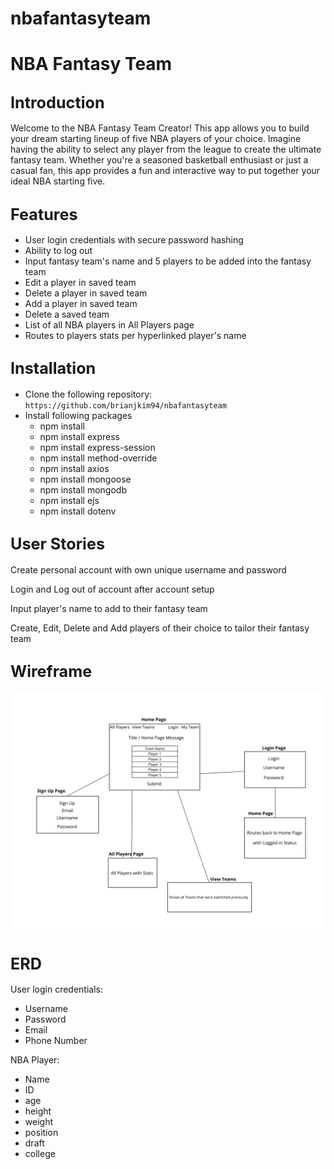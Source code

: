 # nbafantasyteam

# NBA Fantasy Team

## <span style="font-size:larger;">Introduction</span>

Welcome to the NBA Fantasy Team Creator! This app allows you to build your dream starting lineup of five NBA players of your choice. Imagine having the ability to select any player from the league to create the ultimate fantasy team. Whether you're a seasoned basketball enthusiast or just a casual fan, this app provides a fun and interactive way to put together your ideal NBA starting five. 

## <span style="font-size:larger;">Features</span>

- User login credentials with secure password hashing
- Ability to log out 
- Input fantasy team's name and 5 players to be added into the fantasy team
- Edit a player in saved team
- Delete a player in saved team
- Add a player in saved team 
- Delete a saved team
- List of all NBA players in All Players page
- Routes to players stats per hyperlinked player's name

## <span style="font-size:larger;">Installation</span>

- Clone the following repository: ` https://github.com/brianjkim94/nbafantasyteam `
- Install following packages 
    - npm install
    - npm install express
    - npm install express-session
    - npm install method-override
    - npm install axios
    - npm install mongoose
    - npm install mongodb
    - npm install ejs
    - npm install dotenv

## <span style="font-size:larger;">User Stories</span>

Create personal account with own unique username and password 

Login and Log out of account after account setup

Input player's name to add to their fantasy team 

Create, Edit, Delete and Add players of their choice to tailor their fantasy team

## <span style="font-size:larger;">Wireframe</span>

![Alt Text](./images/nbafantasywireframe.png)

## <span style="font-size:larger;">ERD</span>

User login credentials:
- Username
- Password 
- Email
- Phone Number

NBA Player:
- Name 
- ID
- age 
- height
- weight
- position
- draft
- college

